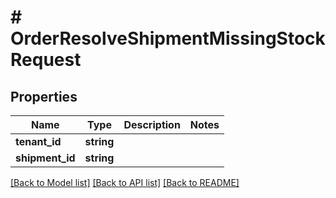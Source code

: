 # # OrderResolveShipmentMissingStockRequest


## Properties 


Name | Type | Description | Notes
------------ | ------------- | ------------- | -------------
**tenant_id**| **string** |   |
**shipment_id**| **string** |   |


[[Back to Model list]](../../README.md#models) [[Back to API list]](../../README.md#endpoints) [[Back to README]](../../README.md)

